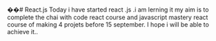 ��#   R e a c t . j s 
 
 Today i have started react .js .i am lerning it my aim is to complete the chai with code react course and javascript mastery react course of making 4 projets before 15 september. I hope i will be able to achieve it..
